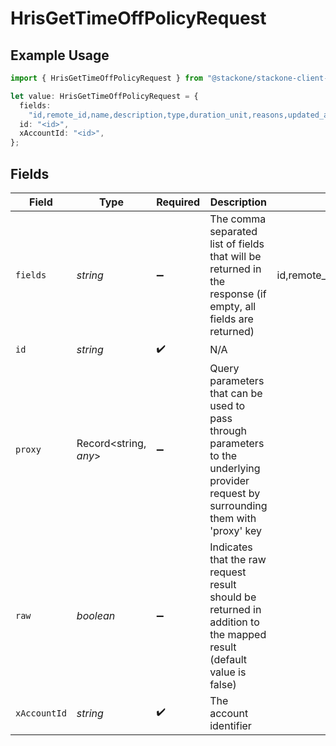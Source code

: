 # HrisGetTimeOffPolicyRequest

## Example Usage

```typescript
import { HrisGetTimeOffPolicyRequest } from "@stackone/stackone-client-ts/sdk/models/operations";

let value: HrisGetTimeOffPolicyRequest = {
  fields:
    "id,remote_id,name,description,type,duration_unit,reasons,updated_at,created_at",
  id: "<id>",
  xAccountId: "<id>",
};
```

## Fields

| Field                                                                                                                                | Type                                                                                                                                 | Required                                                                                                                             | Description                                                                                                                          | Example                                                                                                                              |
| ------------------------------------------------------------------------------------------------------------------------------------ | ------------------------------------------------------------------------------------------------------------------------------------ | ------------------------------------------------------------------------------------------------------------------------------------ | ------------------------------------------------------------------------------------------------------------------------------------ | ------------------------------------------------------------------------------------------------------------------------------------ |
| `fields`                                                                                                                             | *string*                                                                                                                             | :heavy_minus_sign:                                                                                                                   | The comma separated list of fields that will be returned in the response (if empty, all fields are returned)                         | id,remote_id,name,description,type,duration_unit,reasons,updated_at,created_at                                                       |
| `id`                                                                                                                                 | *string*                                                                                                                             | :heavy_check_mark:                                                                                                                   | N/A                                                                                                                                  |                                                                                                                                      |
| `proxy`                                                                                                                              | Record<string, *any*>                                                                                                                | :heavy_minus_sign:                                                                                                                   | Query parameters that can be used to pass through parameters to the underlying provider request by surrounding them with 'proxy' key |                                                                                                                                      |
| `raw`                                                                                                                                | *boolean*                                                                                                                            | :heavy_minus_sign:                                                                                                                   | Indicates that the raw request result should be returned in addition to the mapped result (default value is false)                   |                                                                                                                                      |
| `xAccountId`                                                                                                                         | *string*                                                                                                                             | :heavy_check_mark:                                                                                                                   | The account identifier                                                                                                               |                                                                                                                                      |